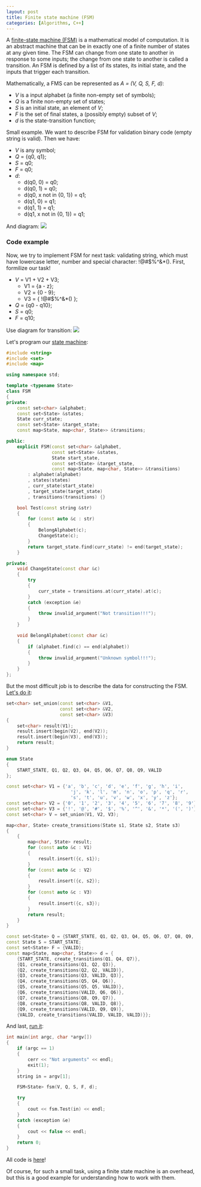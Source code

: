 ```yaml
---
layout: post
title: Finite state machine (FSM)
categories: [Algorithms, C++]
---
```

A [finite-state machine (FSM)](https://en.wikipedia.org/w/index.php?search=Finite-state+machine&title=Special%3ASearch&go=Go&ns0=1) is a mathematical model of computation. It is an abstract machine that can be in exactly one of a finite number of states at any given time. The FSM can change from one state to another in response to some inputs; the change from one state to another is called a transition. An FSM is defined by a list of its states, its initial state, and the inputs that trigger each transition.

Mathematically, a FMS can be represented as *A = (V, Q, S, F, d)*:
- *V* is a input alphabet (a finite non-empty set of symbols);
- *Q* is a finite non-empty set of states;
- *S* is an initial state, an element of *V*;
- *F* is the set of final states, a (possibly empty) subset of *V*;
- *d* is the state-transition function;

Small example. We want to describe FSM for validation binary code (empty string is valid). Then we have:
- *V* is any symbol;
- *Q* = {q0, q1};
- *S* = q0;
- *F* = q0;
- *d*:
    - d(q0, 0) = q0;
    - d(q0, 1) = q0;
    - d(q0, x not in {0, 1}) = q1;
    - d(q1, 0) = q1;
    - d(q1, 1) = q1;
    - d(q1, x not in {0, 1}) = q1;

And diagram:
<img src="/images/fsm/bcv-diagram.png">


### Code example
Now, we try to implement FSM for next task: validating string, which must have lowercase letter, number and special character: !@#$%^&*(). First, formilize our task!
- *V* = V1 + V2 + V3;
    - V1 = {a - z};
    - V2 = {0 - 9};
    - V3 = { !@#$%^&*() };
- *Q* = {q0 - q10};
- *S* = q0;
- *F* = q10;

Use diagram for transition:
<img src="/images/fsm/string-validate.png">

Let's program our [state machine](https://github.com/Marbok/finite-state-machine/blob/main/fsm.h):
``` cpp
#include <string>
#include <set>
#include <map>

using namespace std;

template <typename State>
class FSM
{
private:
    const set<char> &alphabet;
    const set<State> &states;
    State curr_state;
    const set<State> &target_state;
    const map<State, map<char, State>> &transitions;

public:
    explicit FSM(const set<char> &alphabet,
                 const set<State> &states,
                 State start_state,
                 const set<State> &target_state,
                 const map<State, map<char, State>> &transitions)
        : alphabet(alphabet)
        , states(states)
        , curr_state(start_state)
        , target_state(target_state)
        , transitions(transitions) {}

    bool Test(const string &str)
    {
        for (const auto &c : str)
        {
            BelongAlphabet(c);
            ChangeState(c);
        }
        return target_state.find(curr_state) != end(target_state);
    }

private:
    void ChangeState(const char &c)
    {
        try
        {
            curr_state = transitions.at(curr_state).at(c);
        }
        catch (exception &e)
        {
            throw invalid_argument("Not transition!!!");
        }
    }

    void BelongAlphabet(const char &c)
    {
        if (alphabet.find(c) == end(alphabet))
        {
            throw invalid_argument("Unknown symbol!!!");
        }
    }
};
```

But the most difficult job is to describe the data for constructing the FSM. [Let's do it](https://github.com/Marbok/finite-state-machine/blob/main/string_validation.h):
```cpp
set<char> set_union(const set<char> &V1, 
                    const set<char> &V2, 
                    const set<char> &V3)
{
    set<char> result(V1);
    result.insert(begin(V2), end(V2));
    result.insert(begin(V3), end(V3));
    return result;
}

enum State
{
    START_STATE, Q1, Q2, Q3, Q4, Q5, Q6, Q7, Q8, Q9, VALID
};

const set<char> V1 = {'a', 'b', 'c', 'd', 'e', 'f', 'g', 'h', 'i', 
                        'j', 'k', 'l', 'm', 'n', 'o', 'p', 'q', 'r', 
                        's', 't', 'u', 'v', 'w', 'x', 'y', 'z'};
const set<char> V2 = {'0', '1', '2', '3', '4', '5', '6', '7', '8', '9'};
const set<char> V3 = {'!', '@', '#', '$', '%', '^', '&', '*', '(', ')'};
const set<char> V = set_union(V1, V2, V3);

map<char, State> create_transitions(State s1, State s2, State s3)
{
    {
        map<char, State> result;
        for (const auto &c : V1)
        {
            result.insert({c, s1});
        }
        for (const auto &c : V2)
        {
            result.insert({c, s2});
        }
        for (const auto &c : V3)
        {
            result.insert({c, s3});
        }
        return result;
    }
}

const set<State> Q = {START_STATE, Q1, Q2, Q3, Q4, Q5, Q6, Q7, Q8, Q9, VALID};
const State S = START_STATE;
const set<State> F = {VALID};
const map<State, map<char, State>> d = {
    {START_STATE, create_transitions(Q1, Q4, Q7)},
    {Q1, create_transitions(Q1, Q2, Q3)},
    {Q2, create_transitions(Q2, Q2, VALID)},
    {Q3, create_transitions(Q3, VALID, Q3)},
    {Q4, create_transitions(Q5, Q4, Q6)},
    {Q5, create_transitions(Q5, Q5, VALID)},
    {Q6, create_transitions(VALID, Q6, Q6)},
    {Q7, create_transitions(Q8, Q9, Q7)},
    {Q8, create_transitions(Q8, VALID, Q8)},
    {Q9, create_transitions(VALID, Q9, Q9)},
    {VALID, create_transitions(VALID, VALID, VALID)}};
```

And last, [run it](https://github.com/Marbok/finite-state-machine/blob/main/main.cpp):
```cpp
int main(int argc, char *argv[])
{
    if (argc == 1)
    {
        cerr << "Not arguments" << endl;
        exit(1);
    }
    string in = argv[1];

    FSM<State> fsm(V, Q, S, F, d);

    try
    {
        cout << fsm.Test(in) << endl;
    }
    catch (exception &e)
    {
        cout << false << endl;
    }
    return 0;
}
```

All code is [here](https://github.com/Marbok/finite-state-machine)!

Of course, for such a small task, using a finite state machine is an overhead, but this is a good example for understanding how to work with them.